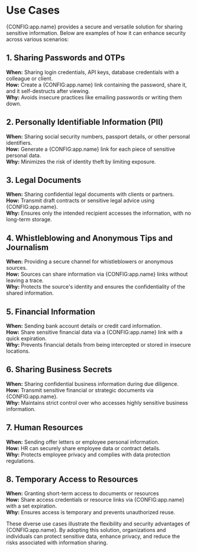 # Use Cases
{CONFIG:app.name} provides a secure and versatile solution for sharing sensitive information. Below are examples of how it can enhance security across various scenarios:

## 1. Sharing Passwords and OTPs
**When:** Sharing login credentials, API keys, database credentials with a colleague or client.<br/>
**How:** Create a {CONFIG:app.name} link containing the password, share it, and it self-destructs after viewing.<br/>
**Why:** Avoids insecure practices like emailing passwords or writing them down.<br/>
## 2. Personally Identifiable Information (PII)
**When:** Sharing social security numbers, passport details, or other personal identifiers.<br/>
**How:** Generate a {CONFIG:app.name} link for each piece of sensitive personal data.<br/>
**Why:** Minimizes the risk of identity theft by limiting exposure.<br/>
## 3. Legal Documents
**When:** Sharing confidential legal documents with clients or partners.<br/>
**How:** Transmit draft contracts or sensitive legal advice using {CONFIG:app.name}.<br/>
**Why:** Ensures only the intended recipient accesses the information, with no long-term storage.<br/>
## 4. Whistleblowing and Anonymous Tips and Journalism
**When:** Providing a secure channel for whistleblowers or anonymous sources.<br/>
**How:** Sources can share information via {CONFIG:app.name} links without leaving a trace.<br/>
**Why:** Protects the source's identity and ensures the confidentiality of the shared information.<br/>
## 5. Financial Information
**When:** Sending bank account details or credit card information.<br/>
**How:** Share sensitive financial data via a {CONFIG:app.name} link with a quick expiration.<br/>
**Why:** Prevents financial details from being intercepted or stored in insecure locations.<br/>
## 6. Sharing Business Secrets
**When:** Sharing confidential business information during due diligence.<br/>
**How:** Transmit sensitive financial or strategic documents via {CONFIG:app.name}.<br/>
**Why:** Maintains strict control over who accesses highly sensitive business information.<br/>
## 7. Human Resources
**When:** Sending offer letters or employee personal information.<br/>
**How:** HR can securely share employee data or contract details.<br/>
**Why:** Protects employee privacy and complies with data protection regulations.<br/>
## 8. Temporary Access to Resources
**When:** Granting short-term access to documents or resources<br/>
**How:** Share access credentials or resource links via {CONFIG:app.name} with a set expiration.<br/>
**Why:** Ensures access is temporary and prevents unauthorized reuse.<br/>

These diverse use cases illustrate the flexibility and security advantages of {CONFIG:app.name}. By adopting this solution, organizations and individuals can protect sensitive data, enhance privacy, and reduce the risks associated with information sharing.